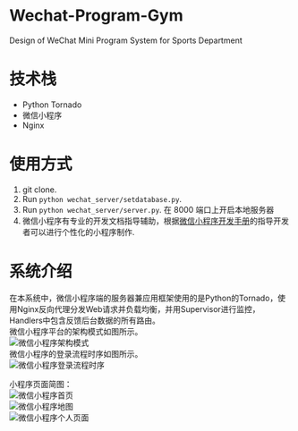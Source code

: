 # Wechat-Program-Gym
Design of WeChat Mini Program System for Sports Department

# 技术栈
- Python Tornado
- 微信小程序
- Nginx

# 使用方式
1. git clone.
2. Run  ``` python wechat_server/setdatabase.py ```. 
3. Run  ``` python wechat_server/server.py ```.  在 8000 端口上开启本地服务器
4. 微信小程序有专业的开发文档指导辅助，根据[微信小程序开发手册](https://developers.weixin.qq.com/miniprogram/dev/framework/)的指导开发者可以进行个性化的小程序制作.
  
# 系统介绍
在本系统中，微信小程序端的服务器兼应用框架使用的是Python的Tornado，使用Nginx反向代理分发Web请求并负载均衡，并用Supervisor进行监控，Handlers中包含反馈后台数据的所有路由。  
微信小程序平台的架构模式如图所示。  
![微信小程序架构模式](https://github.com/FengDushuo/Wechat-Program-Gym/tree/main/media/structure.jpg)  
微信小程序的登录流程时序如图所示。  
![微信小程序登录流程时序](https://github.com/FengDushuo/Wechat-Program-Gym/tree/main/media/login.jpg)  

小程序页面简图：  
![微信小程序首页](https://github.com/FengDushuo/Wechat-Program-Gym/tree/main/media/index.jpg)   
![微信小程序地图](https://github.com/FengDushuo/Wechat-Program-Gym/tree/main/media/map.jpg)   
![微信小程序个人页面](https://github.com/FengDushuo/Wechat-Program-Gym/tree/main/media/myself.jpg)   

